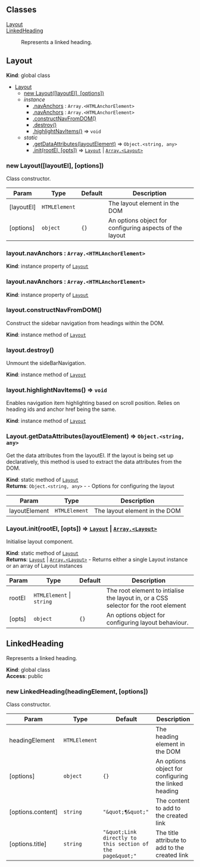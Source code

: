 ## Classes

<dl>
<dt><a href="#Layout">Layout</a></dt>
<dd></dd>
<dt><a href="#LinkedHeading">LinkedHeading</a></dt>
<dd><p>Represents a linked heading.</p>
</dd>
</dl>

<a name="Layout"></a>

## Layout
**Kind**: global class  

* [Layout](#Layout)
    * [new Layout([layoutEl], [options])](#new_Layout_new)
    * _instance_
        * [.navAnchors](#Layout+navAnchors) : <code>Array.&lt;HTMLAnchorElement&gt;</code>
        * [.navAnchors](#Layout+navAnchors) : <code>Array.&lt;HTMLAnchorElement&gt;</code>
        * [.constructNavFromDOM()](#Layout+constructNavFromDOM)
        * [.destroy()](#Layout+destroy)
        * [.highlightNavItems()](#Layout+highlightNavItems) ⇒ <code>void</code>
    * _static_
        * [.getDataAttributes(layoutElement)](#Layout.getDataAttributes) ⇒ <code>Object.&lt;string, any&gt;</code>
        * [.init(rootEl, [opts])](#Layout.init) ⇒ [<code>Layout</code>](#Layout) \| [<code>Array.&lt;Layout&gt;</code>](#Layout)

<a name="new_Layout_new"></a>

### new Layout([layoutEl], [options])
Class constructor.


| Param | Type | Default | Description |
| --- | --- | --- | --- |
| [layoutEl] | <code>HTMLElement</code> |  | The layout element in the DOM |
| [options] | <code>object</code> | <code>{}</code> | An options object for configuring aspects of the layout |

<a name="Layout+navAnchors"></a>

### layout.navAnchors : <code>Array.&lt;HTMLAnchorElement&gt;</code>
**Kind**: instance property of [<code>Layout</code>](#Layout)  
<a name="Layout+navAnchors"></a>

### layout.navAnchors : <code>Array.&lt;HTMLAnchorElement&gt;</code>
**Kind**: instance property of [<code>Layout</code>](#Layout)  
<a name="Layout+constructNavFromDOM"></a>

### layout.constructNavFromDOM()
Construct the sidebar navigation from headings within the DOM.

**Kind**: instance method of [<code>Layout</code>](#Layout)  
<a name="Layout+destroy"></a>

### layout.destroy()
Unmount the sideBarNavigation.

**Kind**: instance method of [<code>Layout</code>](#Layout)  
<a name="Layout+highlightNavItems"></a>

### layout.highlightNavItems() ⇒ <code>void</code>
Enables navigation item highlighting based on scroll position.
Relies on heading ids and anchor href being the same.

**Kind**: instance method of [<code>Layout</code>](#Layout)  
<a name="Layout.getDataAttributes"></a>

### Layout.getDataAttributes(layoutElement) ⇒ <code>Object.&lt;string, any&gt;</code>
Get the data attributes from the layoutEl. If the layout is being set up
declaratively, this method is used to extract the data attributes from the DOM.

**Kind**: static method of [<code>Layout</code>](#Layout)  
**Returns**: <code>Object.&lt;string, any&gt;</code> - - Options for configuring the layout  

| Param | Type | Description |
| --- | --- | --- |
| layoutElement | <code>HTMLElement</code> | The layout element in the DOM |

<a name="Layout.init"></a>

### Layout.init(rootEl, [opts]) ⇒ [<code>Layout</code>](#Layout) \| [<code>Array.&lt;Layout&gt;</code>](#Layout)
Initialise layout component.

**Kind**: static method of [<code>Layout</code>](#Layout)  
**Returns**: [<code>Layout</code>](#Layout) \| [<code>Array.&lt;Layout&gt;</code>](#Layout) - Returns either a single Layout instance or an array of Layout instances  

| Param | Type | Default | Description |
| --- | --- | --- | --- |
| rootEl | <code>HTMLElement</code> \| <code>string</code> |  | The root element to intialise the layout in, or a CSS selector for the root element |
| [opts] | <code>object</code> | <code>{}</code> | An options object for configuring layout behaviour. |

<a name="LinkedHeading"></a>

## LinkedHeading
Represents a linked heading.

**Kind**: global class  
**Access**: public  
<a name="new_LinkedHeading_new"></a>

### new LinkedHeading(headingElement, [options])
Class constructor.


| Param | Type | Default | Description |
| --- | --- | --- | --- |
| headingElement | <code>HTMLElement</code> |  | The heading element in the DOM |
| [options] | <code>object</code> | <code>{}</code> | An options object for configuring the linked heading |
| [options.content] | <code>string</code> | <code>&quot;\&quot;¶\&quot;&quot;</code> | The content to add to the created link |
| [options.title] | <code>string</code> | <code>&quot;\&quot;Link directly to this section of the page\&quot;&quot;</code> | The title attribute to add to the created link |

